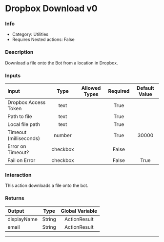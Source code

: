 # Dropbox Download v0

### Info

- Category: Utilities
- Requires Nested actions: False


### Description
Download a file onto the Bot from a location in Dropbox.


### Inputs

| Input | Type | Allowed Types | Required |  Default Value |
| :--- | :---: | :---: | :---: | :---: |
| Dropbox Access Token | text |  | True |  |
| Path to file | text |  | True |  |
| Local file path | text |  | True |  |
| Timeout (milliseconds) | number |  | True | 30000 |
| Error on Timeout? | checkbox |  | False |  |
| Fail on Error | checkbox |  | False | True |


### Interaction
This action downloads a file onto the bot.

### Returns

| Output | Type | Global Variable |
| :--- | :---: | :---: |
| displayName | String | ActionResult |
| email | String | ActionResult |

---